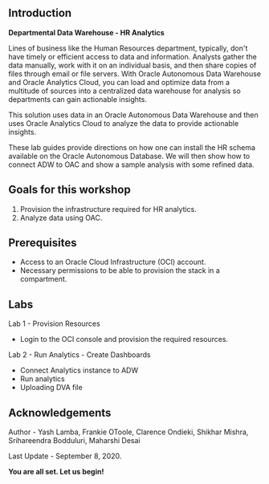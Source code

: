 ## Introduction

**Departmental Data Warehouse - HR Analytics**

Lines of business like the Human Resources department, typically, don't have timely or efficient access to data and information. Analysts gather the data manually, work with it on an individual basis, and then share copies of files through email or file servers. With Oracle Autonomous Data Warehouse and Oracle Analytics Cloud, you can load and optimize data from a multitude of sources into a centralized data warehouse for analysis so departments can gain actionable insights.

This solution uses data in an Oracle Autonomous Data Warehouse and then uses Oracle Analytics Cloud to analyze the data to provide actionable insights.

These lab guides provide directions on how one can install the HR schema available on the Oracle Autonomous Database. We will then show how to connect ADW to OAC and show a sample analysis with some refined data.

## Goals for this workshop
1. Provision the infrastructure required for HR analytics.
2. Analyze data using OAC.

## Prerequisites
- Access to an Oracle Cloud Infrastructure (OCI) account.
- Necessary permissions to be able to provision the stack in a compartment.

## Labs
Lab 1 - Provision Resources
- Login to the OCI console and provision the required resources. 

Lab 2 - Run Analytics - Create Dashboards

- Connect Analytics instance to ADW
- Run analytics
- Uploading DVA file

## Acknowledgements

Author - Yash Lamba, Frankie OToole, Clarence Ondieki, Shikhar Mishra, Srihareendra Bodduluri, Maharshi Desai 

Last Update - September 8, 2020.

**You are all set. Let us begin!**